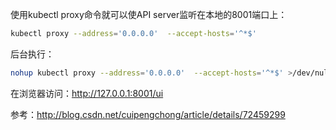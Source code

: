 使用kubectl proxy命令就可以使API server监听在本地的8001端口上：
```bash
kubectl proxy --address='0.0.0.0'  --accept-hosts='^*$'
```
后台执行：
```bash
nohup kubectl proxy --address='0.0.0.0'  --accept-hosts='^*$' >/dev/null 2>&1 &
```

在浏览器访问：http://127.0.0.1:8001/ui


参考：http://blog.csdn.net/cuipengchong/article/details/72459299


